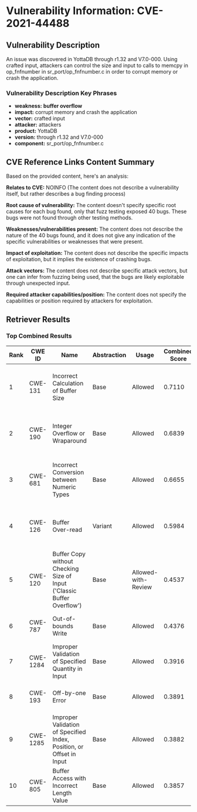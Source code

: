 # Vulnerability Information: CVE-2021-44488

## Vulnerability Description
An issue was discovered in YottaDB through r1.32 and V7.0-000. Using crafted input, attackers can control the size and input to calls to memcpy in op_fnfnumber in sr_port/op_fnfnumber.c in order to corrupt memory or crash the application.

### Vulnerability Description Key Phrases
- **weakness:** **buffer overflow**
- **impact:** corrupt memory and crash the application
- **vector:** crafted input
- **attacker:** attackers
- **product:** YottaDB
- **version:** through r1.32 and V7.0-000
- **component:** sr_port/op_fnfnumber.c

## CVE Reference Links Content Summary
Based on the provided content, here's an analysis:

**Relates to CVE:** NOINFO (The content does not describe a vulnerability itself, but rather describes a bug finding process)

**Root cause of vulnerability:** The content doesn't specify specific root causes for each bug found, only that fuzz testing exposed 40 bugs. These bugs were not found through other testing methods.

**Weaknesses/vulnerabilities present:** The content does not describe the nature of the 40 bugs found, and it does not give any indication of the specific vulnerabilities or weaknesses that were present.

**Impact of exploitation:** The content does not describe the specific impacts of exploitation, but it implies the existence of crashing bugs.

**Attack vectors:** The content does not describe specific attack vectors, but one can infer from fuzzing being used, that the bugs are likely exploitable through unexpected input.

**Required attacker capabilities/position:** The content does not specify the capabilities or position required by attackers for exploitation.

## Retriever Results

### Top Combined Results

| Rank | CWE ID | Name | Abstraction | Usage | Combined Score | Retrievers | Individual Scores |
|------|--------|------|-------------|-------|---------------|------------|-------------------|
| 1 | CWE-131 | Incorrect Calculation of Buffer Size | Base | Allowed | 0.7110 | dense, sparse, graph | dense: 0.578, sparse: 0.173, graph: 0.903 |
| 2 | CWE-190 | Integer Overflow or Wraparound | Base | Allowed | 0.6839 | dense, sparse, graph | dense: 0.592, sparse: 0.201, graph: 0.762 |
| 3 | CWE-681 | Incorrect Conversion between Numeric Types | Base | Allowed | 0.6655 | dense, sparse, graph | dense: 0.549, sparse: 0.218, graph: 0.744 |
| 4 | CWE-126 | Buffer Over-read | Variant | Allowed | 0.5984 | dense, sparse, graph | dense: 0.587, sparse: 0.186, graph: 0.694 |
| 5 | CWE-120 | Buffer Copy without Checking Size of Input ('Classic Buffer Overflow') | Base | Allowed-with-Review | 0.4537 | sparse, graph | sparse: 0.206, graph: 1.000 |
| 6 | CWE-787 | Out-of-bounds Write | Base | Allowed | 0.4376 | sparse, graph | sparse: 0.214, graph: 0.882 |
| 7 | CWE-1284 | Improper Validation of Specified Quantity in Input | Base | Allowed | 0.3916 | dense, sparse | dense: 0.569, sparse: 0.187 |
| 8 | CWE-193 | Off-by-one Error | Base | Allowed | 0.3891 | dense, sparse | dense: 0.569, sparse: 0.183 |
| 9 | CWE-1285 | Improper Validation of Specified Index, Position, or Offset in Input | Base | Allowed | 0.3882 | dense, sparse | dense: 0.573, sparse: 0.177 |
| 10 | CWE-805 | Buffer Access with Incorrect Length Value | Base | Allowed | 0.3857 | dense, sparse | dense: 0.572, sparse: 0.174 |

